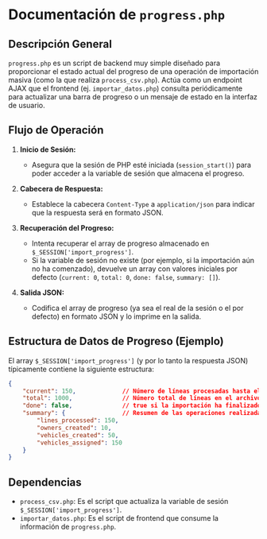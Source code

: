 # Documentación de `progress.php`

## Descripción General

`progress.php` es un script de backend muy simple diseñado para proporcionar el estado actual del progreso de una operación de importación masiva (como la que realiza `process_csv.php`). Actúa como un endpoint AJAX que el frontend (ej. `importar_datos.php`) consulta periódicamente para actualizar una barra de progreso o un mensaje de estado en la interfaz de usuario.

## Flujo de Operación

1.  **Inicio de Sesión:**
    *   Asegura que la sesión de PHP esté iniciada (`session_start()`) para poder acceder a la variable de sesión que almacena el progreso.

2.  **Cabecera de Respuesta:**
    *   Establece la cabecera `Content-Type` a `application/json` para indicar que la respuesta será en formato JSON.

3.  **Recuperación del Progreso:**
    *   Intenta recuperar el array de progreso almacenado en `$_SESSION['import_progress']`.
    *   Si la variable de sesión no existe (por ejemplo, si la importación aún no ha comenzado), devuelve un array con valores iniciales por defecto (`current: 0`, `total: 0`, `done: false`, `summary: []`).

4.  **Salida JSON:**
    *   Codifica el array de progreso (ya sea el real de la sesión o el por defecto) en formato JSON y lo imprime en la salida.

## Estructura de Datos de Progreso (Ejemplo)

El array `$_SESSION['import_progress']` (y por lo tanto la respuesta JSON) típicamente contiene la siguiente estructura:

```json
{
    "current": 150,             // Número de líneas procesadas hasta el momento
    "total": 1000,              // Número total de líneas en el archivo CSV
    "done": false,              // true si la importación ha finalizado, false en caso contrario
    "summary": {                // Resumen de las operaciones realizadas
        "lines_processed": 150,
        "owners_created": 10,
        "vehicles_created": 50,
        "vehicles_assigned": 150
    }
}
```

## Dependencias

*   `process_csv.php`: Es el script que actualiza la variable de sesión `$_SESSION['import_progress']`.
*   `importar_datos.php`: Es el script de frontend que consume la información de `progress.php`.